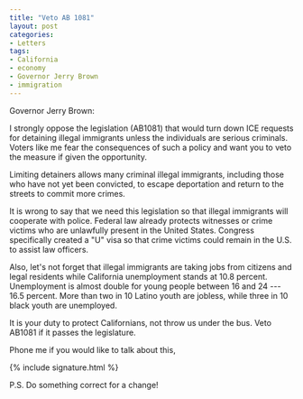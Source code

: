 ```yaml
---
title: "Veto AB 1081"
layout: post
categories:
- Letters
tags:
- California
- economy
- Governor Jerry Brown
- immigration
---
```


Governor Jerry Brown:

I strongly oppose the legislation (AB1081) that would turn down ICE requests for detaining illegal immigrants unless the individuals are serious criminals. Voters like me fear the consequences of such a policy and want you to veto the measure if given the opportunity.

Limiting detainers allows many criminal illegal immigrants, including those who have not yet been convicted, to escape deportation and return to the streets to commit more crimes.

It is wrong to say that we need this legislation so that illegal immigrants will cooperate with police. Federal law already protects witnesses or crime victims who are unlawfully present in the United States. Congress specifically created a "U" visa so that crime victims could remain in the U.S. to assist law officers.

Also, let's not forget that illegal immigrants are taking jobs from citizens and legal residents while California unemployment stands at 10.8 percent. Unemployment is almost double for young people between 16 and 24 --- 16.5 percent. More than two in 10 Latino youth are jobless, while three in 10 black youth are unemployed.

It is your duty to protect Californians, not throw us under the bus. Veto AB1081 if it passes the legislature.

Phone me if you would like to talk about this,

{% include signature.html %}

P.S. Do something correct for a change!
